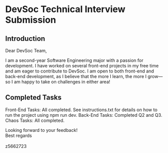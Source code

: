 # DevSoc Technical Interview Submission

## Introduction
Dear DevSoc Team,

I am a second-year Software Engineering major with a passion for development. I have worked on several front-end projects in my free time and am eager to contribute to DevSoc. I am open to both front-end and back-end development, as I believe that the more I learn, the more I grow—so I am happy to take on challenges in either area!

## Completed Tasks
Front-End Tasks: All completed. See instructions.txt for details on how to run the project using npm run dev.
Back-End Tasks: Completed Q2 and Q3.
Chaos Tasks: All completed.

Looking forward to your feedback! 
<br>Best regards<br>
<br>z5662723<br>

